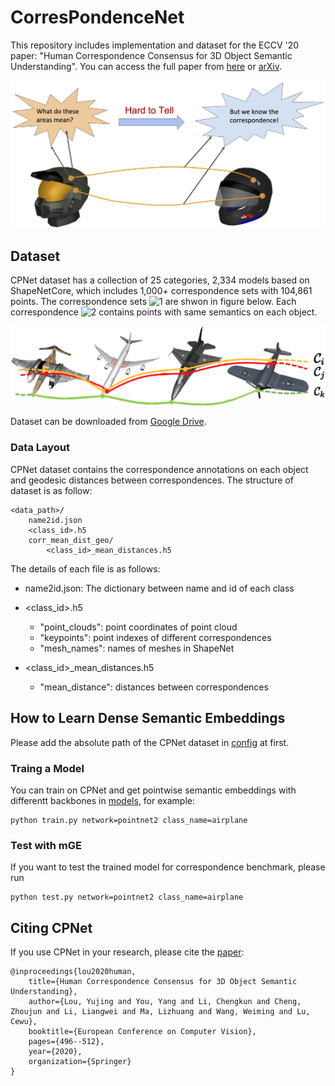 # CorresPondenceNet

This repository includes implementation and dataset for the ECCV '20 paper: "Human Correspondence Consensus for 3D Object Semantic Understanding". You can access the full paper from [here](https://www.ecva.net/papers/eccv_2020/papers_ECCV/papers/123670494.pdf) or [arXiv](https://arxiv.org/abs/1912.12577).

<!-- ![intro](/figs/intro.png) -->
<img src="/figs/intro.png" width="600"/>

## Dataset
CPNet dataset has a collection of 25 categories, 2,334 models based on ShapeNetCore, which includes 1,000+ correspondence sets with 104,861 points. The correspondence sets ![1](http://latex.codecogs.com/svg.latex?\\{\\mathcal{C}_i|i=1,\\cdots,N_{\\mathcal{C}}\\}) are shwon in figure below. Each correspondence ![2](http://latex.codecogs.com/svg.latex?\\mathcal{C}_i) contains points with same semantics on each object.
<!-- ![corr_sets](/figs/corr_sets.jpg) -->
<img src="/figs/corr_sets.jpg" width="600"/>

Dataset can be downloaded from [Google Drive](https://drive.google.com/file/d/1C3lOg8rmNOVvMc-1lLVShkbw95zs5sBC/view?usp=sharing).

### Data Layout
CPNet dataset contains the correspondence annotations on each object and geodesic distances between correspondences. The structure of dataset is as follow:
```
<data_path>/
    name2id.json
    <class_id>.h5
    corr_mean_dist_geo/
        <class_id>_mean_distances.h5
```
The details of each file is as follows:

- name2id.json: The dictionary between name and id of each class

- <class_id>.h5
    - "point_clouds": point coordinates of point cloud
    - "keypoints": point indexes of different correspondences
    - "mesh_names": names of meshes in ShapeNet

- <class_id>_mean_distances.h5
    - "mean_distance": distances between correspondences

## How to Learn Dense Semantic Embeddings
Please add the absolute path of the CPNet dataset in [config](./config/config.yaml) at first. 

### Traing a Model
You can train on CPNet and get pointwise semantic embeddings with differentt backbones in [models](./models/), for example:
```
python train.py network=pointnet2 class_name=airplane
```
### Test with mGE
If you want to test the trained model for correspondence benchmark, please run
```
python test.py network=pointnet2 class_name=airplane
```

## Citing CPNet
If you use CPNet in your research, please cite the [paper](https://www.ecva.net/papers/eccv_2020/papers_ECCV/papers/123670494.pdf):
```
@inproceedings{lou2020human,
    title={Human Correspondence Consensus for 3D Object Semantic Understanding},
    author={Lou, Yujing and You, Yang and Li, Chengkun and Cheng, Zhoujun and Li, Liangwei and Ma, Lizhuang and Wang, Weiming and Lu, Cewu},
    booktitle={European Conference on Computer Vision},
    pages={496--512},
    year={2020},
    organization={Springer}
}
```